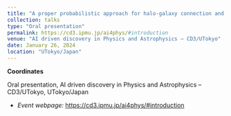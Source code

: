 ```yaml
---
title: "A proper probabilistic approach for halo-galaxy connection and likelihood-free parameter inference"
collection: talks
type: "Oral presentation"
permalink: https://cd3.ipmu.jp/ai4phys/#introduction
venue: "AI driven discovery in Physics and Astrophysics – CD3/UTokyo"
date: January 26, 2024
location: "UTokyo/Japan"
---
```


**Coordinates**

Oral presentation, AI driven discovery in Physics and Astrophysics – CD3/UTokyo, UTokyo/Japan

* _Event webpage:_ https://cd3.ipmu.jp/ai4phys/#introduction
